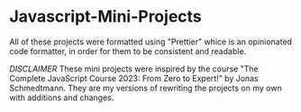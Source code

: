 # Javascript-Mini-Projects

All of these projects were formatted using "Prettier" whice is an opinionated code formatter, in order for them to be consistent and readable.

*DISCLAIMER*
These mini projects were inspired by the course "The Complete JavaScript Course 2023: From Zero to Expert!" by Jonas Schmedtmann.
They are my versions of rewriting the projects on my own with additions and changes.
